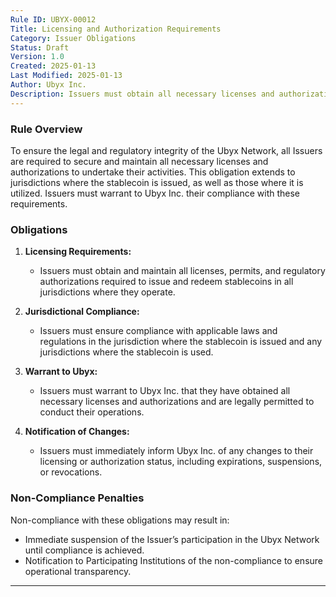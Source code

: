 ```yaml
---
Rule ID: UBYX-00012  
Title: Licensing and Authorization Requirements  
Category: Issuer Obligations  
Status: Draft  
Version: 1.0  
Created: 2025-01-13  
Last Modified: 2025-01-13  
Author: Ubyx Inc.  
Description: Issuers must obtain all necessary licenses and authorizations to operate in their jurisdictions of issuance and use, and must warrant their compliance to Ubyx Inc.
---
```


### Rule Overview
To ensure the legal and regulatory integrity of the Ubyx Network, all Issuers are required to secure and maintain all necessary licenses and authorizations to undertake their activities. This obligation extends to jurisdictions where the stablecoin is issued, as well as those where it is utilized. Issuers must warrant to Ubyx Inc. their compliance with these requirements.

### Obligations
1. **Licensing Requirements:**
   - Issuers must obtain and maintain all licenses, permits, and regulatory authorizations required to issue and redeem stablecoins in all jurisdictions where they operate.

2. **Jurisdictional Compliance:**
   - Issuers must ensure compliance with applicable laws and regulations in the jurisdiction where the stablecoin is issued and any jurisdictions where the stablecoin is used.

3. **Warrant to Ubyx:**
   - Issuers must warrant to Ubyx Inc. that they have obtained all necessary licenses and authorizations and are legally permitted to conduct their operations.

4. **Notification of Changes:**
   - Issuers must immediately inform Ubyx Inc. of any changes to their licensing or authorization status, including expirations, suspensions, or revocations.

### Non-Compliance Penalties
Non-compliance with these obligations may result in:
- Immediate suspension of the Issuer’s participation in the Ubyx Network until compliance is achieved.
- Notification to Participating Institutions of the non-compliance to ensure operational transparency.

---
